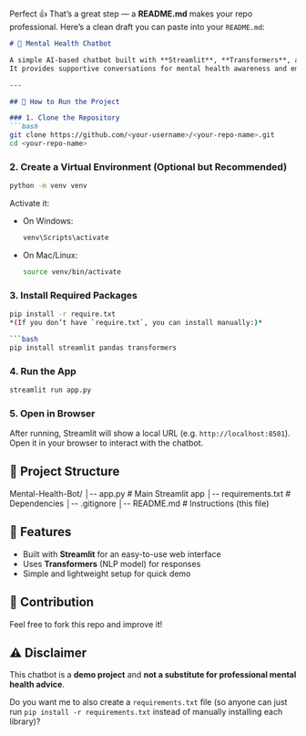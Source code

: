 Perfect 👍 That’s a great step — a **README.md** makes your repo professional.
Here’s a clean draft you can paste into your `README.md`:

````markdown
# 🧠 Mental Health Chatbot

A simple AI-based chatbot built with **Streamlit**, **Transformers**, and **Python**.  
It provides supportive conversations for mental health awareness and emotional well-being.  

---

## 🚀 How to Run the Project

### 1. Clone the Repository
```bash
git clone https://github.com/<your-username>/<your-repo-name>.git
cd <your-repo-name>
````

### 2. Create a Virtual Environment (Optional but Recommended)

```bash
python -m venv venv
```

Activate it:

* On Windows:
  ```bash
  venv\Scripts\activate
  ```
* On Mac/Linux:
  ```bash
  source venv/bin/activate
  
### 3. Install Required Packages
```bash
pip install -r require.txt
*(If you don’t have `require.txt`, you can install manually:)*

```bash
pip install streamlit pandas transformers
```

### 4. Run the App

```bash
streamlit run app.py
```

### 5. Open in Browser
After running, Streamlit will show a local URL (e.g. `http://localhost:8501`).
Open it in your browser to interact with the chatbot.

## 📂 Project Structure
Mental-Health-Bot/
│-- app.py              # Main Streamlit app
│-- requirements.txt    # Dependencies
│-- .gitignore
│-- README.md           # Instructions (this file)

## 📌 Features
* Built with **Streamlit** for an easy-to-use web interface
* Uses **Transformers** (NLP model) for responses
* Simple and lightweight setup for quick demo
## 🤝 Contribution

Feel free to fork this repo and improve it!

## ⚠️ Disclaimer
This chatbot is a **demo project** and **not a substitute for professional mental health advice**.



Do you want me to also create a `requirements.txt` file (so anyone can just run `pip install -r requirements.txt` instead of manually installing each library)?
```
